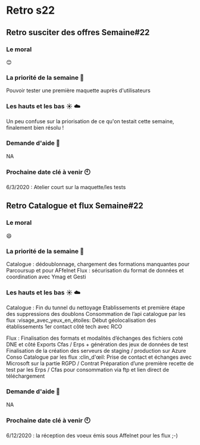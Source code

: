 # Retro s22

## Retro susciter des offres Semaine#22

###  Le moral 
:blush:

### La priorité de la semaine :rocket:

Pouvoir tester une première maquette auprès d'utilisateurs

### Les hauts et les bas :sunny: :cloud:
Un peu confuse sur la priorisation de ce qu'on testait cette semaine, finalement bien résolu !

### Demande d'aide :pray: 
NA

### Prochaine date clé à venir :clock10:
6/3/2020 : Atelier court sur la maquette/les tests



## Retro Catalogue et flux Semaine#22

###  Le moral 
:smile:

### La priorité de la semaine :rocket:

Catalogue : dédoublonnage, chargement des formations manquantes pour Parcoursup et pour AFfelnet
Flux : sécurisation du format de données et coordination avec Ymag et Gesti

### Les hauts et les bas :sunny: :cloud:
Catalogue : 
Fin du tunnel du nettoyage Etablissements et première étape des suppressions des doublons
Consommation de l’api catalogue par les flux :visage_avec_yeux_en_étoiles:
Début géolocalisation des établissements
1er contact côté tech avec RCO 

Flux : 
Finalisation des formats et modalités d’échanges des fichiers coté DNE et côté Exports Cfas / Erps + génération des jeux de données de test
Finalisation de la création des serveurs de staging / production sur Azure
Conso Catalogue par les flux :clin_d'œil:
Prise de contact et échanges avec Microsoft sur la partie RGPD / Contrat
Préparation d’une première recette de test par les Erps / Cfas pour consommation via ftp et lien direct de téléchargement

### Demande d'aide :pray: 
NA

### Prochaine date clé à venir :clock10:
6/12/2020 : la réception des voeux émis sous Affelnet pour les flux ;-)

